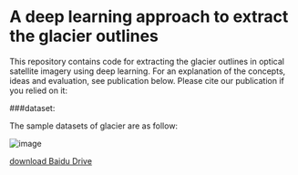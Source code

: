 A deep learning approach to extract the glacier outlines
====
This repository contains code for extracting the glacier outlines in optical satellite imagery using deep learning. For an explanation of the concepts, ideas and evaluation, see publication below. Please cite our publication if you relied on it:

###dataset:

The sample datasets of glacier are as follow:

![image](https://user-images.githubusercontent.com/82889935/190320208-8652b4c8-7aa8-42f2-882a-671450248777.png)


[download Baidu Drive](https://pan.baidu.com/s/1WUGkOzeAS1kwPoe991RfWA?pwd=23tr)
